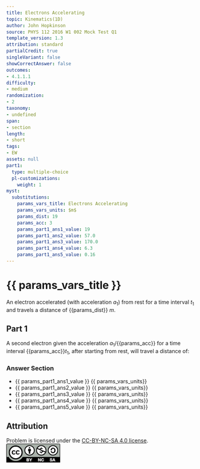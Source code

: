```yaml
---
title: Electrons Accelerating
topic: Kinematics(1D)
author: John Hopkinson
source: PHYS 112 2016 W1 002 Mock Test Q1
template_version: 1.3
attribution: standard
partialCredit: true
singleVariant: false
showCorrectAnswer: false
outcomes:
- 4.1.1.1
difficulty:
- medium
randomization:
- 2
taxonomy:
- undefined
span:
- section
length:
- short
tags:
- EW
assets: null
part1:
  type: multiple-choice
  pl-customizations:
    weight: 1
myst:
  substitutions:
    params_vars_title: Electrons Accelerating
    params_vars_units: $m$
    params_dist: 19
    params_acc: 3
    params_part1_ans1_value: 19
    params_part1_ans2_value: 57.0
    params_part1_ans3_value: 170.0
    params_part1_ans4_value: 6.3
    params_part1_ans5_value: 0.16
---
```

# {{ params_vars_title }}
An electron accelerated (with acceleration $a_1$) from rest for a time interval $t_1$ and travels a distance of {{params_dist}} $m$.

## Part 1

A second electron given the acceleration ${a_1}$/{{params_acc}} for a time interval {{params_acc}}$t_1$, after starting from rest, will travel a distance of:

### Answer Section

- {{ params_part1_ans1_value }} {{ params_vars_units}}
- {{ params_part1_ans2_value }} {{ params_vars_units}}
- {{ params_part1_ans3_value }} {{ params_vars_units}}
- {{ params_part1_ans4_value }} {{ params_vars_units}}
- {{ params_part1_ans5_value }} {{ params_vars_units}}

## Attribution

Problem is licensed under the [CC-BY-NC-SA 4.0 license](https://creativecommons.org/licenses/by-nc-sa/4.0/).<br> ![The Creative Commons 4.0 license requiring attribution-BY, non-commercial-NC, and share-alike-SA license.](https://raw.githubusercontent.com/firasm/bits/master/by-nc-sa.png)